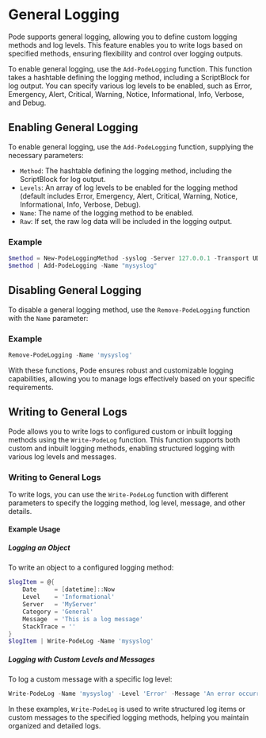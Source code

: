 
# General Logging

Pode supports general logging, allowing you to define custom logging methods and log levels. This feature enables you to write logs based on specified methods, ensuring flexibility and control over logging outputs.

To enable general logging, use the `Add-PodeLogging` function. This function takes a hashtable defining the logging method, including a ScriptBlock for log output. You can specify various log levels to be enabled, such as Error, Emergency, Alert, Critical, Warning, Notice, Informational, Info, Verbose, and Debug.

## Enabling General Logging

To enable general logging, use the `Add-PodeLogging` function, supplying the necessary parameters:

- `Method`: The hashtable defining the logging method, including the ScriptBlock for log output.
- `Levels`: An array of log levels to be enabled for the logging method (default includes Error, Emergency, Alert, Critical, Warning, Notice, Informational, Info, Verbose, Debug).
- `Name`: The name of the logging method to be enabled.
- `Raw`: If set, the raw log data will be included in the logging output.

### Example

```powershell
$method = New-PodeLoggingMethod -syslog -Server 127.0.0.1 -Transport UDP
$method | Add-PodeLogging -Name "mysyslog"
```

## Disabling General Logging

To disable a general logging method, use the `Remove-PodeLogging` function with the `Name` parameter:

### Example

```powershell
Remove-PodeLogging -Name 'mysyslog'
```

With these functions, Pode ensures robust and customizable logging capabilities, allowing you to manage logs effectively based on your specific requirements.

## Writing to General Logs

Pode allows you to write logs to configured custom or inbuilt logging methods using the `Write-PodeLog` function. This function supports both custom and inbuilt logging methods, enabling structured logging with various log levels and messages.

### Writing to General Logs

To write logs, you can use the `Write-PodeLog` function with different parameters to specify the logging method, log level, message, and other details.

#### Example Usage

##### Logging an Object

To write an object to a configured logging method:

```powershell
$logItem = @{
    Date     = [datetime]::Now
    Level    = 'Informational'
    Server   = 'MyServer'
    Category = 'General'
    Message  = 'This is a log message'
    StackTrace = ''
}
$logItem | Write-PodeLog -Name 'mysyslog'
```

##### Logging with Custom Levels and Messages

To log a custom message with a specific log level:

```powershell
Write-PodeLog -Name 'mysyslog' -Level 'Error' -Message 'An error occurred.' -Tag 'MyApp'
```

In these examples, `Write-PodeLog` is used to write structured log items or custom messages to the specified logging methods, helping you maintain organized and detailed logs.